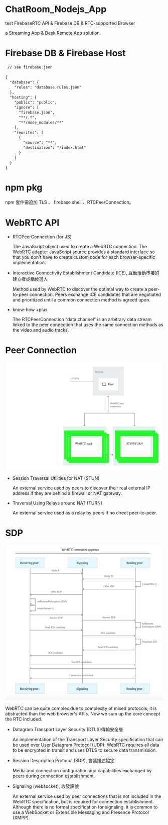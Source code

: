 # ChatRoom_Nodejs_App
test FirebaseRTC API & Firebase DB &amp; RTC-supported Browser

a Streaming App & Desk Remote App solution.

# Firebase DB & Firebase Host

     // see firebase.json

    {
      "database": {
        "rules": "database.rules.json"
      },
      "hosting": {
        "public": "public",
        "ignore": [
          "firebase.json",
          "**/.*",
          "**/node_modules/**"
        ],
        "rewrites": [
          {
            "source": "**",
            "destination": "/index.html"
          }
        ]
      }
    }

# npm pkg

npm 套件需追加 TLS 、 firebase shell 、RTCPeerConnection。

# WebRTC API


* RTCPeerConnection (for JS)
  
  The JavaScript object used to create a WebRTC connection. The WebRTC adapter JavaScript source provides a standard interface so that you don't have to create custom code for each browser-specific implementation.
  
* Interactive Connectivity Establishment Candidate (ICE), 互動活動串接的建立者或稱候選人

  Method used by WebRTC to discover the optimal way to create a peer-to-peer connection. Peers exchange ICE candidates that are negotiated and prioritized until a common connection method is agreed upon.
  
* know-how +plus

   The RTCPeerConnection "data channel" is an arbitrary data stream linked to the peer connection that uses the same connection methods as the video and audio tracks.
  
# Peer Connection

![](https://raw.githubusercontent.com/QueenieCplusplus/ChatRoom_Nodejs_App/main/peer.png)

* Session Traversal Utilities for NAT (STUN)
  
  An external service used by peers to discover their real external IP address if they are behind a firewall or NAT gateway.

* Traversal Using Relays around NAT (TURN)

  An external service used as a relay by peers if no direct peer-to-peer.
  
# SDP

![RTC](https://raw.githubusercontent.com/QueenieCplusplus/ChatRoom_Nodejs_App/main/FlowProcess.png)

WebRTC can be quite complex due to complexity of mixed protocols, it is abstracted than the web browser's APIs. Now we sum up the core concept the RTC included.

* Datagram Transport Layer Security (DTLS)傳輸安全層

  An implementation of the Transport Layer Security specification that can be used over User Datagram Protocol (UDP). WebRTC requires all data to be encrypted in transit and uses DTLS to secure data transmission.

* Session Description Protocol (SDP), 會議描述協定
  
  Media and connection configuration and capabilities exchanged by peers during connection establishment.


* Signaling (websocket), 收發訊號

  An external service used by peer connections that is not included in the WebRTC specification, but is required for connection establishment. Although there is no formal specification for signaling, it is common to use a WebSocket or Extensible Messaging and Presence Protocol (XMPP).




